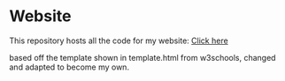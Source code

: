 # Website
This repository hosts all the code for my website:
[Click here](https://www.adampolner.com "Found here")

based off the template shown in template.html from w3schools, changed and adapted to become my own.
